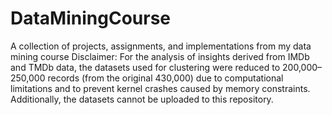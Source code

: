 # DataMiningCourse
A collection of projects, assignments, and implementations from my data mining course
Disclaimer: For the analysis of insights derived from IMDb and TMDb data, the datasets used for clustering were reduced to 200,000–250,000 records (from the original 430,000) due to computational limitations and to prevent kernel crashes caused by memory constraints. Additionally, the datasets cannot be uploaded to this repository.
